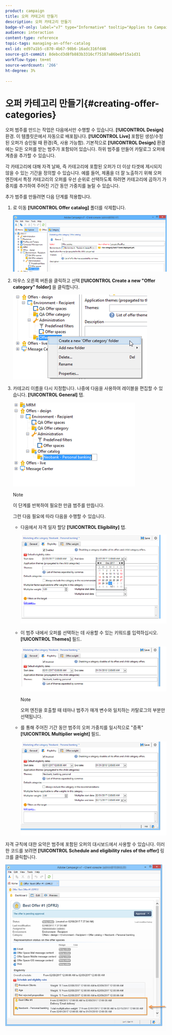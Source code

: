 ```yaml
---
product: campaign
title: 오퍼 카테고리 만들기
description: 오퍼 카테고리 만들기
badge-v7-only: label="v7" type="Informative" tooltip="Applies to Campaign Classic v7 only"
audience: interaction
content-type: reference
topic-tags: managing-an-offer-catalog
exl-id: ed97a1b5-c870-4b67-98b6-16adc316fd46
source-git-commit: 8debcd3d8fb883b3316cf75187a86bebf15a1d31
workflow-type: tm+mt
source-wordcount: '266'
ht-degree: 3%

---
```


# 오퍼 카테고리 만들기{#creating-offer-categories}



오퍼 범주를 만드는 작업은 다음에서만 수행할 수 있습니다. **[!UICONTROL Design]** 환경. 이 템플릿은에서 자동으로 배포됩니다. **[!UICONTROL Live]** 포함된 생성/수정된 오퍼가 승인될 때 환경(즉, 사용 가능함). 기본적으로 **[!UICONTROL Design]** 환경에는 모든 오퍼를 받는 범주가 포함되어 있습니다. 하위 범주를 만들어 카탈로그 오퍼에 계층을 추가할 수 있습니다.

각 카테고리에 대해 자격 날짜, 즉 카테고리에 포함된 오퍼가 더 이상 타겟에 제시되지 않을 수 있는 기간을 정의할 수 있습니다. 예를 들어, 제품을 더 잘 노출하기 위해 오퍼 엔진에서 특정 카테고리의 오퍼를 우선 순위로 선택하도록 하려면 카테고리에 곱하기 가중치를 추가하여 주어진 기간 동안 가중치를 늘릴 수 있습니다.

추가 범주를 만들려면 다음 단계를 적용합니다.

1. 로 이동 **[!UICONTROL Offer catalog]** 폴더를 삭제합니다.

   ![](assets/offer_cat_create_001.png)

1. 마우스 오른쪽 버튼을 클릭하고 선택 **[!UICONTROL Create a new "Offer category" folder]** 을 클릭합니다.

   ![](assets/offer_cat_create_002.png)

1. 카테고리 이름을 다시 지정합니다. 나중에 다음을 사용하여 레이블을 편집할 수 있습니다. **[!UICONTROL General]** 탭.

   ![](assets/offer_cat_create_003.png)

   >[!NOTE]
   >
   >이 단계를 반복하여 필요한 만큼 범주를 만듭니다.

   그런 다음 필요에 따라 다음을 수행할 수 있습니다.

   * 다음에서 자격 일자 할당 **[!UICONTROL Eligibility]** 탭.

      ![](assets/offer_cat_create_004.png)

   * 이 범주 내에서 오퍼를 선택하는 데 사용할 수 있는 키워드를 입력하십시오. **[!UICONTROL Themes]** 필드.

      ![](assets/offer_cat_create_005.png)

      >[!NOTE]
      >
      >오퍼 엔진을 호출할 때 테마나 범주가 매개 변수와 일치하는 카탈로그의 부분만 선택됩니다.

   * 를 통해 주어진 기간 동안 범주의 오퍼 가중치를 일시적으로 &quot;증폭&quot; **[!UICONTROL Multiplier weight]** 필드.

      ![](assets/offer_cat_create_006.png)

자격 규칙에 대한 요약은 범주에 포함된 오퍼의 대시보드에서 사용할 수 있습니다. 이러한 코드를 보려면 **[!UICONTROL Schedule and eligibility rules of the offer]** 링크를 클릭합니다.

![](assets/offer_create_006.png)
